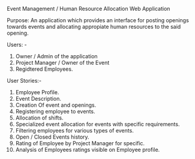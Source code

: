Event Management / Human Resource Allocation Web Application

Purpose: An application which provides an interface for posting openings towards events and allocating appropiate human resources to the said opening. 

Users: -
1.	Owner / Admin of the application
2.	Project Manager / Owner of the Event
3.	Regidtered Employees. 

User Stories:-
1.	Employee Profile.
2.	Event Description.
3.	Creation Of event and openings.
4.	Registering employee to events.
5.	Allocation of shifts.
6.	Specialized event allocation for events with specific requirements.
7.	Filtering employees for various types of events.
8.	Open / Closed Events history.
9.	Rating of Employee by Project Manager for specific.
10.	Analysis of Employees ratings visible on Employee profile.
